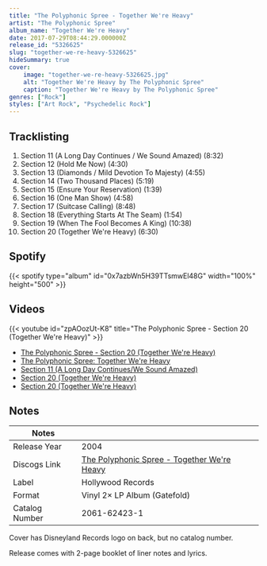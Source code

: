 ```yaml
---
title: "The Polyphonic Spree - Together We're Heavy"
artist: "The Polyphonic Spree"
album_name: "Together We're Heavy"
date: 2017-07-29T08:44:29.000000Z
release_id: "5326625"
slug: "together-we-re-heavy-5326625"
hideSummary: true
cover:
    image: "together-we-re-heavy-5326625.jpg"
    alt: "Together We're Heavy by The Polyphonic Spree"
    caption: "Together We're Heavy by The Polyphonic Spree"
genres: ["Rock"]
styles: ["Art Rock", "Psychedelic Rock"]
---
```


## Tracklisting
1. Section 11 (A Long Day Continues / We Sound Amazed) (8:32)
2. Section 12 (Hold Me Now) (4:30)
3. Section 13 (Diamonds / Mild Devotion To Majesty) (4:55)
4. Section 14 (Two Thousand Places) (5:19)
5. Section 15 (Ensure Your Reservation) (1:39)
6. Section 16 (One Man Show) (4:58)
7. Section 17 (Suitcase Calling) (8:48)
8. Section 18 (Everything Starts At The Seam) (1:54)
9. Section 19 (When The Fool Becomes A King) (10:38)
10. Section 20 (Together We're Heavy) (6:30)


## Spotify
{{< spotify type="album" id="0x7azbWn5H39TTsmwEl48G" width="100%" height="500" >}}



## Videos
{{< youtube id="zpAOozUt-K8" title="The Polyphonic Spree - Section 20 (Together We're Heavy)" >}}
- [The Polyphonic Spree - Section 20 (Together We're Heavy)](https://www.youtube.com/watch?v=XeA1AYpgLY4)
- [The Polyphonic Spree: Together We're Heavy](https://www.youtube.com/watch?v=-MYLRycwgqw)
- [Section 11 (A Long Day Continues/We Sound Amazed)](https://www.youtube.com/watch?v=KdyFxfFHnmg)
- [Section 20 (Together We're Heavy)](https://www.youtube.com/watch?v=3KCv7U2KA8c)
- [Section 20 (Together We're Heavy)](https://www.youtube.com/watch?v=_nxjf6AYecc)

## Notes
| Notes          |             |
| ---------------| ----------- |
| Release Year   | 2004 |
| Discogs Link   | [The Polyphonic Spree - Together We're Heavy](https://www.discogs.com/release/5326625-The-Polyphonic-Spree-Together-Were-Heavy) |
| Label          | Hollywood Records |
| Format         | Vinyl 2× LP Album (Gatefold) |
| Catalog Number | 2061-62423-1 |

Cover has Disneyland Records logo on back, but no catalog number.

Release comes with 2-page booklet of liner notes and lyrics.
